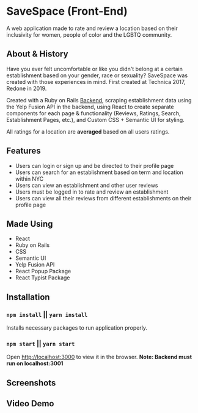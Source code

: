 # SaveSpace (Front-End)

A web application made to rate and review a location based on their inclusivity for women, people of color and the LGBTQ community.

## About & History

Have you ever felt uncomfortable or like you didn't belong at a certain establishment based on your gender, race or sexuality?
SaveSpace was created with those experiences in mind.
First created at Technica 2017, Redone in 2019.

Created with a Ruby on Rails [Backend](https://github.com/aariasgonz21/SaveSpace-backend), scraping establishment data using the Yelp Fusion API in the backend, using React to create separate components for each page & functionality (Reviews, Ratings, Search, Establishment Pages, etc.), and Custom CSS + Semantic UI for styling.

All ratings for a location are **averaged** based on all users ratings.

## Features
- Users can login or sign up and be directed to their profile page
- Users can search for an establishment based on term and location within NYC
- Users can view an establishment and other user reviews
- Users must be logged in to rate and review an establishment
- Users can view all their reviews from different establishments on their profile page

## Made Using
- React
- Ruby on Rails
- CSS
- Semantic UI
- Yelp Fusion API
- React Popup Package
- React Typist Package

## Installation

### `npm install` || `yarn install`

Installs necessary packages to run application properly.

### `npm start` || `yarn start`

Open [http://localhost:3000](http://localhost:3000) to view it in the browser.
**Note: Backend must run on localhost:3001**

## Screenshots

## Video Demo
